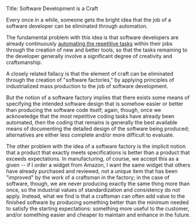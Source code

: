 Title: Software Development is a Craft

Every once in a while, someone gets the bright idea that the job of a software developer can be eliminated through automation. 

The fundamental problem with this idea is that software developers are already continuously [automating the repetitive tasks][automate] within their jobs through the creation of new and better tools, so that the tasks remaining to the developer generally involve a significant degree of creativity and craftsmanship. 
 
A closely related fallacy is that the element of craft can be eliminated through the creation of "software factories," by applying principles of industrialized mass production to the job of software development. 
 
But the notion of a software factory implies that there exists some means of specifying the intended software design that is somehow easier or better than producing the software code itself; again, though, once we acknowledge that the most repetitive coding tasks have already been automated, then the coding that remains is generally the best available means of documenting the detailed design of the software being produced; alternatives are either less complete and/or more difficult to evaluate. 

The other problem with the idea of a software factory is the implicit notion that a product that exactly meets specifications is better than a product that exceeds expectations. In manufacturing, of course, we accept this as a given -- if I order a widget from Amazon, I want the same widget that others have already purchased and reviewed, not a unique item that has been "improved" by the work of a craftsman in the factory; in the case of software, though, we are never producing exactly the same thing more than once, so the industrial values of standardization and consistency do not apply. Instead, what we find is that a craftsman can often add value to the finished software by producing something better than the minimum needed to satisfy the starting expectations: something more useful to the customer, and/or something easier and cheaper to maintain and enhance in the future. 

[automate]: http://localhost/~hbowie/softdevbigideas/web/automate-repetitive-tasks.html